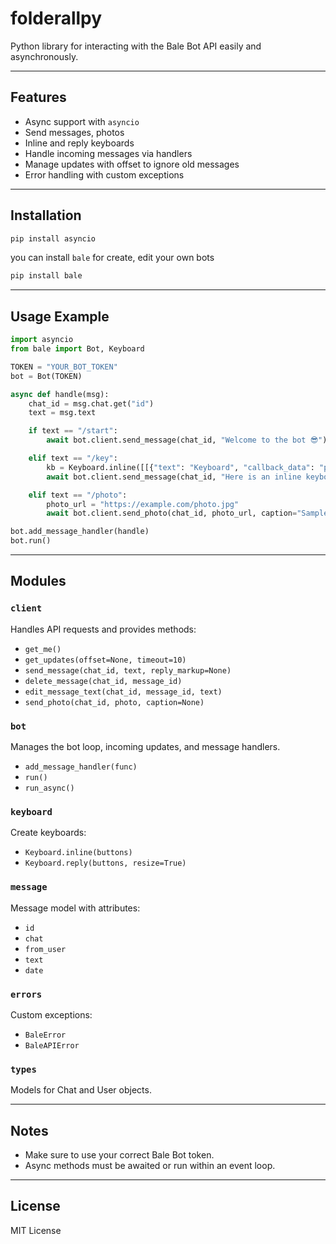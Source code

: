 # folderallpy

Python library for interacting with the Bale Bot API easily and asynchronously.

---

## Features

* Async support with `asyncio`
* Send messages, photos
* Inline and reply keyboards
* Handle incoming messages via handlers
* Manage updates with offset to ignore old messages
* Error handling with custom exceptions

---

## Installation

```bash
pip install asyncio
```

you can install `bale` for create, edit your own bots

```bash
pip install bale
```

---

## Usage Example

```python
import asyncio
from bale import Bot, Keyboard

TOKEN = "YOUR_BOT_TOKEN"
bot = Bot(TOKEN)

async def handle(msg):
    chat_id = msg.chat.get("id")
    text = msg.text

    if text == "/start":
        await bot.client.send_message(chat_id, "Welcome to the bot 😎")

    elif text == "/key":
        kb = Keyboard.inline([[{"text": "Keyboard", "callback_data": "press"}]])
        await bot.client.send_message(chat_id, "Here is an inline keyboard:", reply_markup=kb)

    elif text == "/photo":
        photo_url = "https://example.com/photo.jpg"
        await bot.client.send_photo(chat_id, photo_url, caption="Sample photo 😎")

bot.add_message_handler(handle)
bot.run()
```

---

## Modules

### `client`

Handles API requests and provides methods:

* `get_me()`
* `get_updates(offset=None, timeout=10)`
* `send_message(chat_id, text, reply_markup=None)`
* `delete_message(chat_id, message_id)`
* `edit_message_text(chat_id, message_id, text)`
* `send_photo(chat_id, photo, caption=None)`

### `bot`

Manages the bot loop, incoming updates, and message handlers.

* `add_message_handler(func)`
* `run()`
* `run_async()`

### `keyboard`

Create keyboards:

* `Keyboard.inline(buttons)`
* `Keyboard.reply(buttons, resize=True)`

### `message`

Message model with attributes:

* `id`
* `chat`
* `from_user`
* `text`
* `date`

### `errors`

Custom exceptions:

* `BaleError`
* `BaleAPIError`

### `types`

Models for Chat and User objects.

---

## Notes

* Make sure to use your correct Bale Bot token.
* Async methods must be awaited or run within an event loop.

---

## License

MIT License
